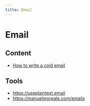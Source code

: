 ```yaml
---
title: Email
---
```


# Email

## Content

* [How to write a cold email](https://sriramk.com/coldemail)

## Tools

* https://useplaintext.email
* https://manuelmoreale.com/emails
